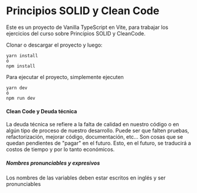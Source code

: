 # Principios SOLID y Clean Code

Este es un proyecto de Vanilla TypeScript en Vite, para trabajar los ejercicios del curso sobre Principios SOLID y CleanCode.

Clonar o descargar el proyecto y luego:

```
yarn install
ó
npm install
```

Para ejecutar el proyecto, simplemente ejecuten
```
yarn dev
ó
npm run dev
```

#### Clean Code y Deuda técnica
La deuda técnica se refiere a la falta de calidad en nuestro código o en algún tipo de proceso de nuestro desarrollo. Puede ser que falten pruebas, refactorización, mejorar código, documentación, etc... Son cosas que se quedan pendientes de "pagar" en el futuro. Esto, en el futuro, se traducirá a costos de tiempo y por lo tanto económicos.

##### Nombres pronunciables y expresivos
Los nombres de las variables deben estar escritos en inglés y ser pronunciables
